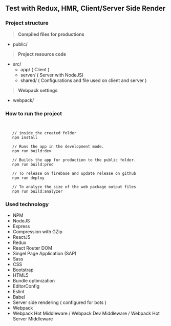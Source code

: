 ## Test with Redux, HMR, Client/Server Side Render 

###  Project structure
> **Compiled files for productions**

 -  public/  

> **Project resource code**

 -  src/
	 -  app/ ( Client )
	 -  server/ ( Server with NodeJS)
	 -  shared/ ( Configurations and file used on client and server )

> **Webpack settings**

 -  webpack/


### How to run the project
```
   

   // inside the created folder
   npm install 

   // Runs the app in the development mode.
   npm run build:dev 

   // Builds the app for production to the public folder.
   npm run build:prod 

   // To release on firebase and update release on github
   npm run deploy

   // To analyze the size of the web package output files 
   npm run build:analyzer

```
### Used technology
- NPM
- NodeJS
- Express
- Compression with GZip
- ReactJS
- Redux
- React Router DOM
- Singel Page Application (SAP)
- Sass
- CSS
- Bootstrap
- HTML5
- Bundle optimization 
- EditorConfig
- Eslint
- Babel
- Server side rendering ( configured for bots )
- Webpack
- Webpack Hot Middleware / Webpack Dev Middleware / Webpack Hot Server Middleware

